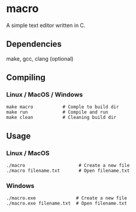 # macro

A simple text editor written in C.
## Dependencies
make, gcc, clang (optional)
## Compiling
### Linux / MacOS / Windows
```
make macro           # Comple to build dir
make run             # Compile and run
make clean           # Cleaning build dir
```
## Usage
### Linux / MacOS
```
./macro                    # Create a new file
./macro filename.txt       # Open filename.txt
```
### Windows
```
./macro.exe               # Create a new file
./macro.exe filename.txt  # Open filename.txt
```

